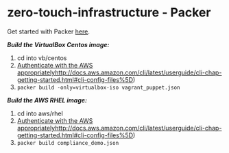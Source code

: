 # zero-touch-infrastructure - Packer

Get started with Packer [here](https://www.packer.io/).


**_Build the VirtualBox Centos image:_**
1. cd into vb/centos
2. [Authenticate with the AWS appropriately](https://www.terraform.io/docs/commands/get.html)http://docs.aws.amazon.com/cli/latest/userguide/cli-chap-getting-started.html#cli-config-files%5D)
3. `packer build -only=virtualbox-iso vagrant_puppet.json`


**_Build the AWS RHEL image:_**
1. cd into aws/rhel
3. [Authenticate with the AWS appropriately](https://www.terraform.io/docs/commands/get.html)http://docs.aws.amazon.com/cli/latest/userguide/cli-chap-getting-started.html#cli-config-files%5D)
3. `packer build compliance_demo.json`

